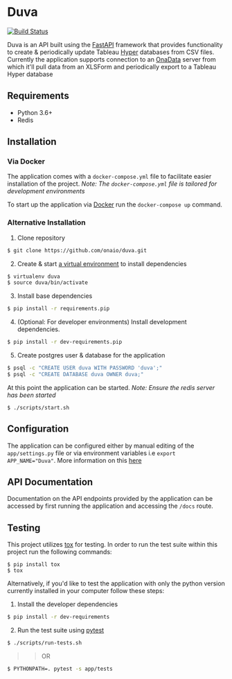 # Duva

[![Build Status](https://travis-ci.com/onaio/duva.svg?branch=main)](https://travis-ci.com/github/onaio/duva)

Duva is an API built using the [FastAPI](https://github.com/tiangolo/fastapi) framework that provides functionality to create & periodically update Tableau [Hyper](https://www.tableau.com/products/new-features/hyper) databases from CSV files. Currently the application supports connection to an [OnaData](https://github.com/onaio/onadata) server from which it'll pull data from an XLSForm and periodically export to a Tableau Hyper database

## Requirements

- Python 3.6+
- Redis

## Installation

### Via Docker

The application comes with a `docker-compose.yml` file to facilitate easier installation of the project. _Note: The `docker-compose.yml` file is tailored for development environments_

To start up the application via [Docker](https://www.docker.com/products/docker-desktop) run the `docker-compose up` command.

### Alternative Installation

1. Clone repository

```sh
$ git clone https://github.com/onaio/duva.git
```

2. Create & start [a virtual environment](https://virtualenv.pypa.io/en/latest/installation.html) to install dependencies

```sh
$ virtualenv duva
$ source duva/bin/activate
```

3. Install base dependencies

```sh
$ pip install -r requirements.pip
```

4. (Optional: For developer environments) Install development dependencies.

```sh
$ pip install -r dev-requirements.pip
```

5. Create postgres user & database for the application

```sh
$ psql -c "CREATE USER duva WITH PASSWORD 'duva';"
$ psql -c "CREATE DATABASE duva OWNER duva;"
```

At this point the application can be started. _Note: Ensure the redis server has been started_

```
$ ./scripts/start.sh
```

## Configuration

The application can be configured either by manual editing of the `app/settings.py` file or via environment variables i.e `export APP_NAME="Duva"`. More information on this [here](https://fastapi.tiangolo.com/advanced/settings)

## API Documentation

Documentation on the API endpoints provided by the application can be accessed by first running the application and accessing the `/docs` route.

## Testing

This project utilizes [tox](https://tox.readthedocs.io/en/latest/) for testing. In order to run the test suite within this project run the following commands:

```
$ pip install tox
$ tox
```

Alternatively, if you'd like to test the application with only the python version currently installed in your computer follow these steps:

1. Install the developer dependencies

```sh
$ pip install -r dev-requirements
```

2. Run the test suite using [pytest](https://docs.pytest.org/en/stable/)

```sh
$ ./scripts/run-tests.sh
```
>> OR
```sh
$ PYTHONPATH=. pytest -s app/tests
```
